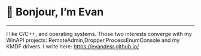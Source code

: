 # 👋 Bonjour, I’m Evan
---
I like C/C++, and operating systems. Those two interests converge with my WinAPI projects: RemoteAdmin,Dropper,ProcessEnumConsole and my KMDF drivers. 
I write here: https://evandesr.github.io/
<!---
EvanDesR/EvanDesR is a ✨ special ✨ repository because its `README.md` (this file) appears on your GitHub profile.
You can click the Preview link to take a look at your changes.
--->
